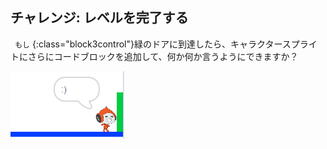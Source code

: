 ## チャレンジ: レベルを完了する

` もし` {:class="block3control"}緑のドアに到達したら、キャラクタースプライトにさらにコードブロックを追加して、何か何か言うようにできますか？

![スクリーンショット](images/dodge-win.png)